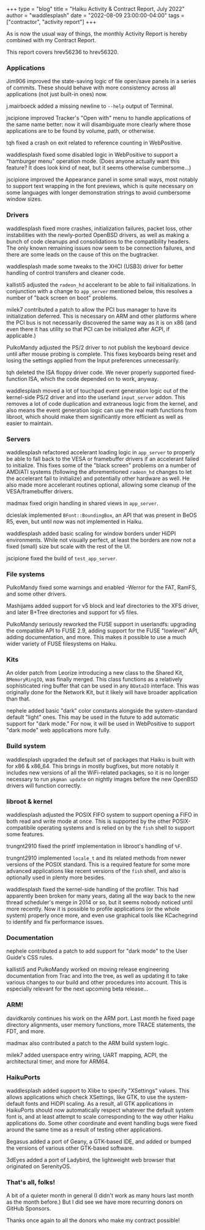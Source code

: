 +++
type = "blog"
title = "Haiku Activity & Contract Report, July 2022"
author = "waddlesplash"
date = "2022-08-09 23:00:00-04:00"
tags = ["contractor", "activity report"]
+++

As is now the usual way of things, the monthly Activity Report is hereby combined with my Contract Report.

This report covers hrev56236 to hrev56320.

<!--more-->

### Applications

Jim906 improved the state-saving logic of file open/save panels in a series of commits. These should behave with more consistency across all applications (not just built-in ones) now.

j.mairboeck added a missing newline to `--help` output of Terminal.

jscipione improved Tracker's "Open with" menu to handle applications of the same name better: now it will disambiguate more clearly where those applications are to be found by volume, path, or otherwise.

tqh fixed a crash on exit related to reference counting in WebPositive.

waddlesplash fixed some disabled logic in WebPositive to support a "hamburger menu" operation mode. (Does anyone actually want this feature? It does look kind of neat, but it seems otherwise cumbersome...)

jscipione improved the Appearance panel in some small ways, most notably to support text wrapping in the font previews, which is quite necessary on some languages with longer demonstration strings to avoid cumbersome window sizes.

### Drivers

waddlesplash fixed more crashes, initialization failures, packet loss, other instabilities with the newly-ported OpenBSD drivers, as well as making a bunch of code cleanups and consolidations to the compatibility headers. The only known remaining issues now seem to be connection failures, and there are some leads on the cause of this on the bugtracker.

waddlesplash made some tweaks to the XHCI (USB3) driver for better handling of control transfers and cleaner code.

kallisti5 adjusted the `radeon_hd` accelerant to be able to fail initializations. In conjunction with a change to `app_server` mentioned below, this resolves a number of "back screen on boot" problems.

milek7 contributed a patch to allow the PCI bus manager to have its initialization deferred. This is necessary on ARM and other platforms where the PCI bus is not necessarily discovered the same way as it is on x86 (and even there it has utility so that PCI can be initialized after ACPI, if applicable.)

PulkoMandy adjusted the PS/2 driver to not publish the keyboard device until after mouse probing is complete. This fixes keyboards being reset and losing the settings applied from the Input preferences unnecessarily.

tqh deleted the ISA floppy driver code. We never properly supported fixed-function ISA, which the code depended on to work, anyway.

waddlesplash moved a lot of touchpad event generation logic out of the kernel-side PS/2 driver and into the userland `input_server` addon. This removes a lot of code duplication and extraneous logic from the kernel, and also means the event generation logic can use the real math functions from libroot, which should make them significantly more efficient as well as easier to maintain.

### Servers

waddlesplash refactored accelerant loading logic in `app_server` to properly be able to fall back to the VESA or framebuffer drivers if an accelerant failed to initialize. This fixes some of the "black screen" problems on a number of AMD/ATI systems (following the aforementioned `radeon_hd` changes to let the accelerant fail to initialize) and potentially other hardware as well. He also made more accelerant routines optional, allowing some cleanup of the VESA/framebuffer drivers.

madmax fixed origin handling in shared views in `app_server`.

dcieslak implemented `BFont::BoundingBox`, an API that was present in BeOS R5, even, but until now was not implemented in Haiku.

waddlesplash added basic scaling for window borders under HiDPI environments. While not visually perfect, at least the borders are now not a fixed (small) size but scale with the rest of the UI.

jscipione fixed the build of `test_app_server`.

### File systems

PulkoMandy fixed some warnings and enabled -Werror for the FAT, RamFS, and some other drivers.

Mashijams added support for v5 block and leaf directories to the XFS driver, and later B+Tree directories and support for v5 files.

PulkoMandy seriously reworked the FUSE support in userlandfs: upgrading the compatible API to FUSE 2.9, adding support for the FUSE "lowlevel" API, adding documentation, and more. This makes it possible to use a much wider variety of FUSE filesystems on Haiku.

### Kits

An older patch from Leorize introducing a new class to the Shared Kit, `BMemoryRingIO`, was finally merged. This class functions as a relatively sophisticated ring buffer that can be used in any `BDataIO` interface. This was originally done for the Network Kit, but it likely will have broader application than that.

nephele added basic "dark" color constants alongside the system-standard default "light" ones. This may be used in the future to add automatic support for "dark mode." For now, it will be used in WebPositive to support "dark mode" web applications more fully.

### Build system

waddlesplash upgraded the default set of packages that Haiku is built with for x86 & x86_64. This brings in mostly bugfixes, but more notably it includes new versions of all the WiFi-related packages, so it is no longer necessary to run `pkgman update` on nightly images before the new OpenBSD drivers will function correctly.

### libroot & kernel

waddlesplash adjusted the POSIX FIFO system to support opening a FIFO in both read and write mode at once. This is supported by the other POSIX-compatibile operating systems and is relied on by the `fish` shell to support some features.

trungnt2910 fixed the printf implementation in libroot's handling of `%F`.

trungnt2910 implemented `locale_t` and its related methods from newer versions of the POSIX standard. This is a required feature for some more advanced applications like recent versions of the `fish` shell, and also is optionally used in plenty more besides.

waddlesplash fixed the kernel-side handling of the profiler. This had apparently been broken for many years, dating all the way back to the new thread scheduler's merge in 2014 or so, but it seems nobody noticed until more recently. Now it is possible to profile applications (or the whole system) properly once more, and even use graphical tools like KCachegrind to identify and fix performance issues.

### Documentation

nephele contributed a patch to add support for "dark mode" to the User Guide's CSS rules.

kallisti5 and PulkoMandy worked on moving release engineering documentation from Trac and into the tree, as well as updating it to take various changes to our build and other procedures into account. This is especially relevant for the next upcoming beta release...

### ARM!

davidkaroly continues his work on the ARM port. Last month he fixed page directory alignments, user memory functions, more TRACE statements, the FDT, and more.

madmax also contributed a patch to the ARM build system logic.

milek7 added userspace entry wiring, UART mapping, ACPI, the architectural timer, and more for ARM64.

### HaikuPorts

waddlesplash added support to Xlibe to specify "XSettings" values. This allows applications which check XSettings, like GTK, to use the system-default fonts and HiDPI scaling. As a result, all GTK applications in HaikuPorts should now automatically respect whatever the default system font is, and at least attempt to scale corresponding to the way other Haiku applications do. Some other coordinate and event handling bugs were fixed around the same time as a result of testing other applications.

Begasus added a port of Geany, a GTK-based IDE, and added or bumped the versions of various other GTK-based software.

3dEyes added a port of Ladybird, the lightweight web browser that originated on SerenityOS.

### That's all, folks!

A bit of a quieter month in general (I didn't work as many hours last month as the month before.) But I did see we have more recurring donors on GitHub Sponsors.

Thanks once again to all the donors who make my contract possible!
